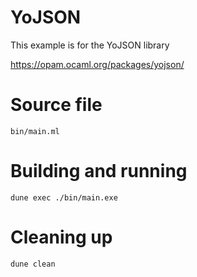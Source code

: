 # YoJSON

This example is for the YoJSON library

https://opam.ocaml.org/packages/yojson/

# Source file

`bin/main.ml`

# Building and running

`dune exec ./bin/main.exe`

# Cleaning up

`dune clean`
